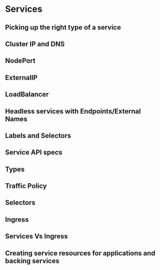 # Services

## Picking up the right type of a service

## Cluster IP and DNS

## NodePort

## ExternalIP

## LoadBalancer

## Headless services with Endpoints/External Names

## Labels and Selectors

## Service API specs

## Types

## Traffic Policy

## Selectors

## Ingress

## Services Vs Ingress

## Creating service resources for applications and backing services 
